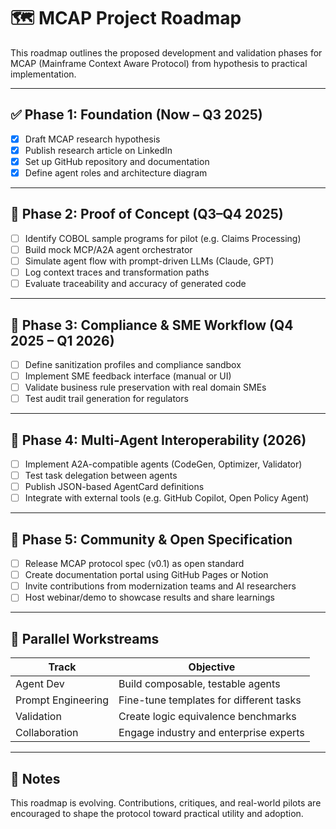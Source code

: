 # 🗺️ MCAP Project Roadmap

This roadmap outlines the proposed development and validation phases for MCAP (Mainframe Context Aware Protocol) from hypothesis to practical implementation.

---

## ✅ Phase 1: Foundation (Now – Q3 2025)

- [x] Draft MCAP research hypothesis
- [x] Publish research article on LinkedIn
- [x] Set up GitHub repository and documentation
- [x] Define agent roles and architecture diagram

---

## 🧪 Phase 2: Proof of Concept (Q3–Q4 2025)

- [ ] Identify COBOL sample programs for pilot (e.g. Claims Processing)
- [ ] Build mock MCP/A2A agent orchestrator
- [ ] Simulate agent flow with prompt-driven LLMs (Claude, GPT)
- [ ] Log context traces and transformation paths
- [ ] Evaluate traceability and accuracy of generated code

---

## 🔐 Phase 3: Compliance & SME Workflow (Q4 2025 – Q1 2026)

- [ ] Define sanitization profiles and compliance sandbox
- [ ] Implement SME feedback interface (manual or UI)
- [ ] Validate business rule preservation with real domain SMEs
- [ ] Test audit trail generation for regulators

---

## 🧠 Phase 4: Multi-Agent Interoperability (2026)

- [ ] Implement A2A-compatible agents (CodeGen, Optimizer, Validator)
- [ ] Test task delegation between agents
- [ ] Publish JSON-based AgentCard definitions
- [ ] Integrate with external tools (e.g. GitHub Copilot, Open Policy Agent)

---

## 🚀 Phase 5: Community & Open Specification

- [ ] Release MCAP protocol spec (v0.1) as open standard
- [ ] Create documentation portal using GitHub Pages or Notion
- [ ] Invite contributions from modernization teams and AI researchers
- [ ] Host webinar/demo to showcase results and share learnings

---

## 🧩 Parallel Workstreams

| Track               | Objective                             |
|---------------------|----------------------------------------|
| Agent Dev           | Build composable, testable agents       |
| Prompt Engineering  | Fine-tune templates for different tasks |
| Validation          | Create logic equivalence benchmarks     |
| Collaboration       | Engage industry and enterprise experts  |

---

## 📌 Notes

This roadmap is evolving. Contributions, critiques, and real-world pilots are encouraged to shape the protocol toward practical utility and adoption.
